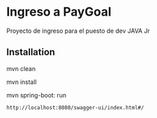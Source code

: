 # Ingreso a PayGoal

Proyecto de ingreso para el puesto de dev JAVA Jr

## Installation

mvn clean 

mvn install

mvn spring-boot: run

```Swagger
http://localhost:8080/swagger-ui/index.html#/
```